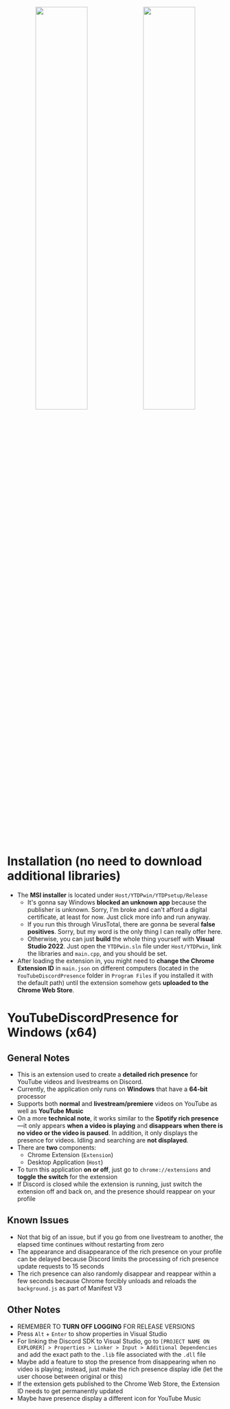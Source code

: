 <p align="center">
  <img width="100%" height="5" src="https://github.com/XFG16/YouTubeDiscordPresence/blob/YouTubeDiscordPresenceWin/Screenshots/ytdpScreenshot1.png?raw=true">
</p>
<p align="center">
  <img width="49%" height="auto" src="https://github.com/XFG16/YouTubeDiscordPresence/blob/YouTubeDiscordPresenceWin/Screenshots/ytdpScreenshot1.png?raw=true">
  <img width="49%" height="auto" src="https://github.com/XFG16/YouTubeDiscordPresence/blob/YouTubeDiscordPresenceWin/Screenshots/ytdpScreenshot2.png?raw=true">
</p>
<p align="center">
  <img width="100%" height="5" src="https://github.com/XFG16/YouTubeDiscordPresence/blob/YouTubeDiscordPresenceWin/Screenshots/ytdpScreenshot1.png?raw=true">
</p>

# Installation (no need to download additional libraries)
 - The **MSI installer** is located under `Host/YTDPwin/YTDPsetup/Release`
    - It's gonna say Windows **blocked an unknown app** because the publisher is unknown. Sorry, I'm broke and can't afford a digital certificate, at least for now. Just click more info and run anyway.
    - If you run this through VirusTotal, there are gonna be several **false positives**. Sorry, but my word is the only thing I can really offer here.
    - Otherwise, you can just **build** the whole thing yourself with **Visual Studio 2022**. Just open the `YTDPwin.sln` file under `Host/YTDPwin`, link the libraries and `main.cpp`, and you should be set.
 - After loading the extension in, you might need to **change the Chrome Extension ID** in ```main.json``` on different computers (located in the ```YouTubeDiscordPresence``` folder in ```Program Files``` if you installed it with the default path) until the extension somehow gets **uploaded to the Chrome Web Store**.

# YouTubeDiscordPresence for Windows (x64)
## General Notes 
 - This is an extension used to create a **detailed rich presence** for YouTube videos and livestreams on Discord.
 - Currently, the application only runs on **Windows** that have a **64-bit** processor
 - Supports both **normal** and **livestream/premiere** videos on YouTube as well as **YouTube Music**
 - On a more **technical note**, it works similar to the **Spotify rich presence**—it only appears **when a video is playing** and **disappears when there is no video or the video is paused**. In addition, it only displays the presence for videos. Idling and searching are **not displayed**.
 - There are **two** components:
   - Chrome Extension (`Extension`)
   - Desktop Application (`Host`)
 - To turn this application **on or off**, just go to `chrome://extensions` and **toggle the switch** for the extension
 - If Discord is closed while the extension is running, just switch the extension off and back on, and the presence should reappear on your profile

## Known Issues
 - Not that big of an issue, but if you go from one livestream to another, the elapsed time continues without restarting from zero
 - The appearance and disappearance of the rich presence on your profile can be delayed because Discord limits the processing of rich presence update requests to 15 seconds
 - The rich presence can also randomly disappear and reappear within a few seconds because Chrome forcibly unloads and reloads the `background.js` as part of Manifest V3

## Other Notes
 - REMEMBER TO **TURN OFF LOGGING** FOR RELEASE VERSIONS
 - Press `Alt` + `Enter` to show properties in Visual Studio
 - For linking the Discord SDK to Visual Studio, go to `[PROJECT NAME ON EXPLORER] > Properties > Linker > Input > Additional Dependencies` and add the exact path to the `.lib` file associated with the `.dll` file
 - Maybe add a feature to stop the presence from disappearing when no video is playing; instead, just make the rich presence display idle (let the user choose between original or this)
 - If the extension gets published to the Chrome Web Store, the Extension ID needs to get permanently updated
 - Maybe have presence display a different icon for YouTube Music